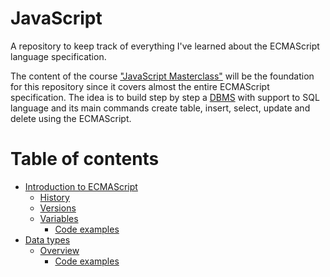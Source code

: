 # JavaScript

A repository to keep track of everything I've learned about the ECMAScript language specification.

The content of the course ["JavaScript Masterclass"](https://app.branas.io/public/products/c09d58ff-ce6b-491b-b158-9982583dff79) will be the foundation for this repository since it covers almost the entire ECMAScript specification. The idea is to build step by step a [DBMS](https://en.wikipedia.org/wiki/Database) with support to SQL language and its main commands create table, insert, select, update and delete using the ECMAScript.

# Table of contents

* [Introduction to ECMAScript](/introduction)
    * [History](/introduction/history.md)
    * [Versions](/introduction/history.md)
    * [Variables](/introduction/variables.md)
        * [Code examples](/introduction/code)
* [Data types](/data-types)
    * [Overview](/data-types/overview.md)
        * [Code examples](/data-types/overview-code)
